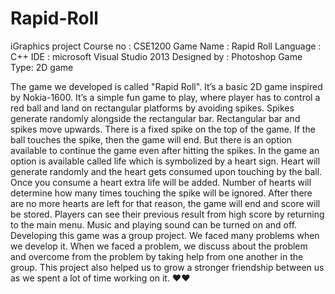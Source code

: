 # Rapid-Roll
iGraphics project
Course no : CSE1200
Game Name : Rapid Roll
Language : C++
IDE : microsoft Visual Studio 2013
Designed by : Photoshop
Game Type: 2D game

The game we developed is called "Rapid Roll". It’s a basic 2D game inspired by Nokia-1600. It’s a simple fun game to play, where player has to control a red ball and land on rectangular platforms by avoiding spikes. Spikes generate randomly alongside the rectangular bar. Rectangular bar and spikes move upwards. There is a fixed spike on the top of the game. If the ball touches the spike, then the game will end. But there is an option available to continue the game even after hitting the spikes. In the game an option is available called life which is symbolized by a heart sign. Heart will generate randomly and the heart gets consumed upon touching by the ball. Once you consume a heart extra life will be added. Number of hearts will determine how many times touching the spike will be ignored. After there are no more hearts are left for that reason, the game will end and score will be stored. Players can see their previous result from high score by returning to the main menu. Music and playing sound can be turned on and off.
Developing this game was a group project. We faced many problems when we develop it. When we faced a problem, we discuss about the problem and overcome from the problem by taking help from one another in the group. This project also helped us to grow a stronger friendship between us as we spent a lot of time working on it. ❤️❤️
